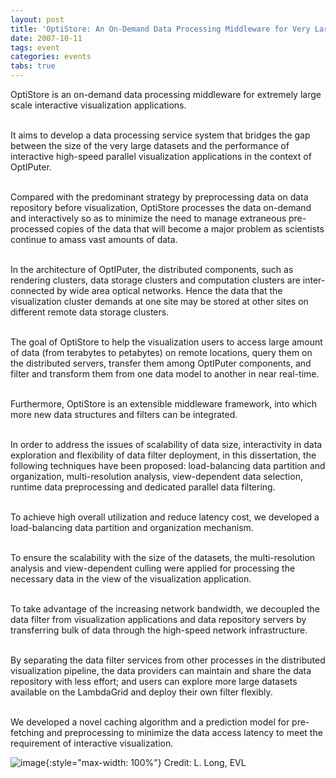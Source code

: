 ```yaml
---
layout: post
title: 'OptiStore: An On-Demand Data Processing Middleware for Very Large Scale Interactive Visualization (Dissertation Defense, C. Zhang)'
date: 2007-10-11
tags: event
categories: events
tabs: true
---
```


OptiStore is an on-demand data processing middleware for extremely large scale interactive visualization applications.<br><br>

It aims to develop a data processing service system that bridges the gap between the size of the very large datasets and the performance of interactive high-speed parallel visualization applications in the context of OptIPuter.<br><br>

Compared with the predominant strategy by preprocessing data on data repository before visualization, OptiStore processes the data on-demand and interactively so as to minimize the need to manage extraneous pre-processed copies of the data that will become a major problem as scientists continue to amass vast amounts of data.<br><br>

In the architecture of OptIPuter, the distributed components, such as rendering clusters, data storage clusters and computation clusters are inter-connected by wide area optical networks. Hence the data that the visualization cluster demands at one site may be stored at other sites on different remote data storage clusters.<br><br>

The goal of OptiStore to help the visualization users to access large amount of data (from terabytes to petabytes) on remote locations, query them on the distributed servers, transfer them among OptIPuter components, and filter and transform them from one data model to another in near real-time.<br><br>

Furthermore, OptiStore is an extensible middleware framework, into which more new data structures and filters can be integrated.<br><br>

In order to address the issues of scalability of data size, interactivity in data exploration and flexibility of data filter deployment, in this dissertation, the following techniques have been proposed: load-balancing data partition and organization, multi-resolution analysis, view-dependent data selection, runtime data preprocessing and dedicated parallel data filtering.<br><br>

To achieve high overall utilization and reduce latency cost, we developed a load-balancing data partition and organization mechanism.<br><br>

To ensure the scalability with the size of the datasets, the multi-resolution analysis and view-dependent culling were applied for processing the necessary data in the view of the visualization application.<br><br>

To take advantage of the increasing network bandwidth, we decoupled the data filter from visualization applications and data repository servers by transferring bulk of data through the high-speed network infrastructure.<br><br>

By separating the data filter services from other processes in the distributed visualization pipeline, the data providers can maintain and share the data repository with less effort; and users can explore more large datasets available on the LambdaGrid and deploy their own filter flexibly.<br><br>

We developed a novel caching algorithm and a prediction model for pre-fetching and preprocessing to minimize the data access latency to meet the requirement of interactive visualization.

![image](https://www.evl.uic.edu/output/originals/optistorebluemarble.png-srcw.jpg){:style="max-width: 100%"}
Credit: L. Long, EVL

